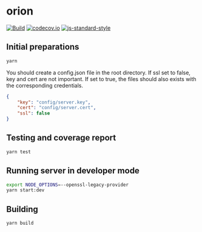 # orion

[![Build](https://travis-ci.org/turizsolt/orion.svg?branch=master)](https://travis-ci.org/turizsolt/orion)
[![codecov.io](https://codecov.io/github/turizsolt/orion/coverage.svg?branch=master)](https://codecov.io/github/turizsolt/orion?branch=master)
[![js-standard-style](https://img.shields.io/badge/code%20style-standard-brightgreen.svg)](http://standardjs.com/)

## Initial preparations

```bash
yarn
```

You should create a config.json file in the root directory. If ssl set to false, key and cert are not important. If set to true, the files should also exists with the corresponding credentials.

```json
{
    "key": "config/server.key",
    "cert": "config/server.cert",
    "ssl": false
}
```

## Testing and coverage report

```bash
yarn test
```

## Running server in developer mode

```bash
export NODE_OPTIONS=--openssl-legacy-provider
yarn start:dev
```

## Building

```bash
yarn build
```

